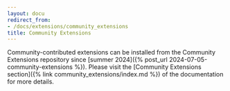 ```yaml
---
layout: docu
redirect_from:
- /docs/extensions/community_extensions
title: Community Extensions
---
```


Community-contributed extensions can be installed from the Community Extensions repository since [summer 2024]({% post_url 2024-07-05-community-extensions %}).
Please visit the [Community Extensions section]({% link community_extensions/index.md %}) of the documentation for more details.
